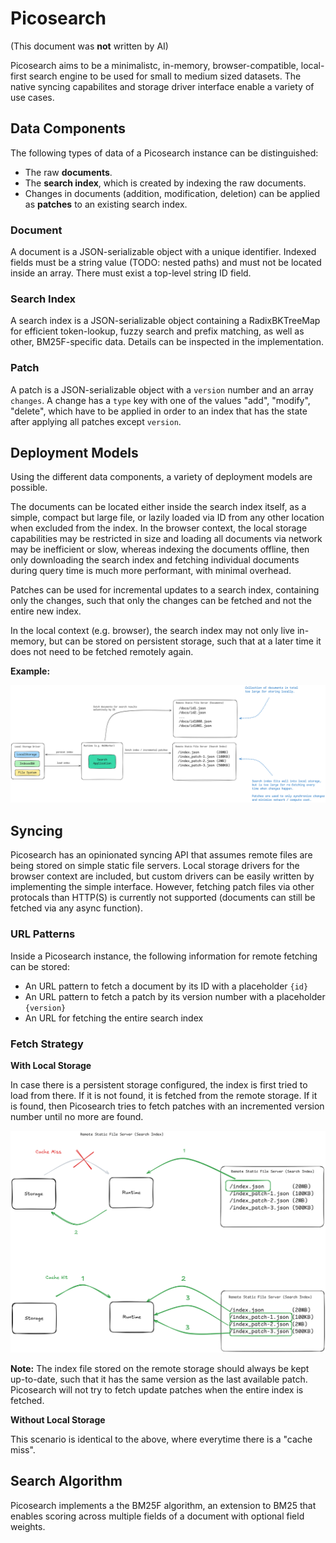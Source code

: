 # Picosearch

(This document was **not** written by AI)

Picosearch aims to be a minimalistc, in-memory, browser-compatible, local-first search engine to be used for small to medium sized datasets. The native syncing capabilites and storage driver interface enable a variety of use cases.

## Data Components

The following types of data of a Picosearch instance can be distinguished:

- The raw **documents**.
- The **search index**, which is created by indexing the raw documents.
- Changes in documents (addition, modification, deletion) can be applied as **patches** to an existing search index.

### Document

A document is a JSON-serializable object with a unique identifier. Indexed fields must be a string value (TODO: nested paths) and must not be located inside an array. There must exist a top-level string ID field.

### Search Index

A search index is a JSON-serializable object containing a RadixBKTreeMap for efficient token-lookup, fuzzy search and prefix matching, as well as other, BM25F-specific data. Details can be inspected in the implementation.

### Patch

A patch is a JSON-serializable object with a `version` number and an array `changes`. A change has a `type` key with one of the values "add", "modify", "delete", which have to be applied in order to an index that has the state after applying all patches except `version`.

## Deployment Models

Using the different data components, a variety of deployment models are possible. 

The documents can be located either inside the search index itself, as a simple, compact but large file, or lazily loaded via ID from any other location when excluded from the index. In the browser context, the local storage capabilities may be restricted in size and loading all documents via network may be inefficient or slow, whereas indexing the documents offline, then only downloading the search index and fetching individual documents during query time is much more performant, with minimal overhead.  

Patches can be used for incremental updates to a search index, containing only the changes, such that only the changes can be fetched and not the entire new index.

In the local context (e.g. browser), the search index may not only live in-memory, but can be stored on persistent storage, such that at a later time it does not need to be fetched remotely again. 

**Example:**

![Example Deployment](./docs/images/example-deployment.png)

## Syncing

Picosearch has an opinionated syncing API that assumes remote files are being stored on simple static file servers. Local storage drivers for the browser context are included, but custom drivers can be easily written by implementing the simple interface. However, fetching patch files via other protocals than HTTP(S) is currently not supported (documents can still be fetched via any async function).

### URL Patterns

Inside a Picosearch instance, the following information for remote fetching can be stored:

- An URL pattern to fetch a document by its ID with a placeholder `{id}`
- An URL pattern to fetch a patch by its version number with a placeholder `{version}`
- An URL for fetching the entire search index

### Fetch Strategy

**With Local Storage**

In case there is a persistent storage configured, the index is first tried to load from there. If it is not found, it is fetched from the remote storage. If it is found, then Picosearch tries to fetch patches with an incremented version number until no more are found.

![Example Deployment](./docs/images/fetch-cache.png)

**Note:** The index file stored on the remote storage should always be kept up-to-date, such that it has the same version as the last available patch. Picosearch will not try to fetch update patches when the entire index is fetched.

**Without Local Storage**

This scenario is identical to the above, where everytime there is a "cache miss".

## Search Algorithm

Picosearch implements a the BM25F algorithm, an extension to BM25 that enables scoring across multiple fields of a document with optional field weights. 


